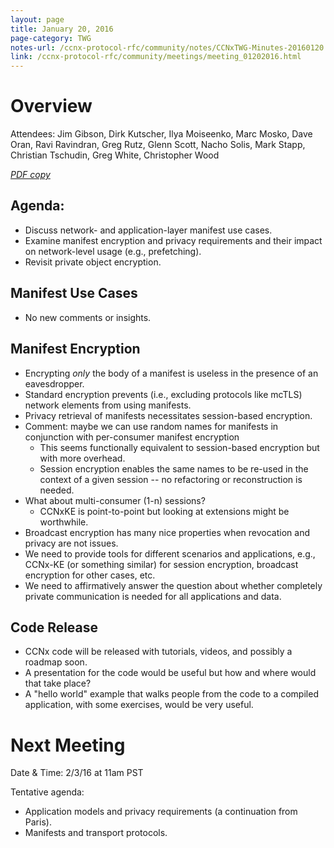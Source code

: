```yaml
---
layout: page
title: January 20, 2016
page-category: TWG
notes-url: /ccnx-protocol-rfc/community/notes/CCNxTWG-Minutes-20160120.pdf
link: /ccnx-protocol-rfc/community/meetings/meeting_01202016.html
---
```


# Overview

Attendees: Jim Gibson, Dirk Kutscher, Ilya Moiseenko, Marc Mosko, Dave Oran, Ravi Ravindran, Greg Rutz, Glenn Scott, Nacho Solis, Mark Stapp, Christian Tschudin, Greg White, Christopher Wood

[*PDF copy*](/ccnx-protocol-rfc/community/notes/CCNxTWG-Minutes-20160120.pdf)

## Agenda:

- Discuss network- and application-layer manifest use cases.
- Examine manifest encryption and privacy requirements and their impact on network-level usage (e.g., prefetching).
- Revisit private object encryption.

## Manifest Use Cases

- No new comments or insights.

## Manifest Encryption

- Encrypting *only* the body of a manifest is useless in the presence of an eavesdropper.
- Standard encryption prevents (i.e., excluding protocols like mcTLS) network elements from using manifests.
- Privacy retrieval of manifests necessitates session-based encryption.
- Comment: maybe we can use random names for manifests in conjunction with per-consumer manifest encryption
    - This seems functionally equivalent to session-based encryption but with more overhead.
    - Session encryption enables the same names to be re-used in the context of a given session -- no refactoring or reconstruction is needed.
- What about multi-consumer (1-n) sessions?
    - CCNxKE is point-to-point but looking at extensions might be worthwhile.
- Broadcast encryption has many nice properties when revocation and privacy are not issues.
- We need to provide tools for different scenarios and applications, e.g., CCNx-KE (or something similar) for session encryption, broadcast encryption for other cases, etc.
- We need to affirmatively answer the question about whether completely private communication is needed for all applications and data.

## Code Release

- CCNx code will be released with tutorials, videos, and possibly a roadmap soon.
- A presentation for the code would be useful but how and where would that take place?
- A "hello world" example that walks people from the code to a compiled application, with some exercises, would be very useful.

# Next Meeting

Date & Time: 2/3/16 at 11am PST

Tentative agenda:

- Application models and privacy requirements (a continuation from Paris).
- Manifests and transport protocols.

